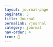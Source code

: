 ```yaml
---
layout: journal-page
paginate: 5
title: Journal
permalink: /journal
category: journal
nav-order: 4
icon: 🌊
---
```

